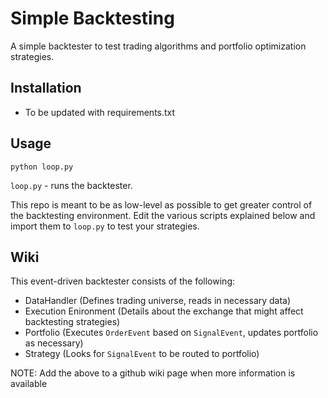 # Simple Backtesting 

A simple backtester to test trading algorithms and portfolio optimization strategies.

## Installation
- To be updated with requirements.txt

## Usage
`python loop.py`

`loop.py` - runs the backtester. 

This repo is meant to be as low-level as possible to get greater control of the backtesting environment. Edit the various scripts explained below and import them to `loop.py` to test your strategies. 


## Wiki
This event-driven backtester consists of the following: 
- DataHandler (Defines trading universe, reads in necessary data)
- Execution Enironment (Details about the exchange that might affect backtesting strategies)
- Portfolio (Executes `OrderEvent` based on `SignalEvent`, updates portfolio as necessary)
- Strategy (Looks for `SignalEvent` to be routed to portfolio)


NOTE: Add the above  to a github wiki page when more information is available

